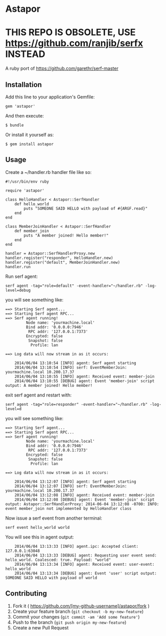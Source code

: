 # Astapor 
# THIS REPO IS OBSOLETE, USE https://github.com/ranjib/serfx INSTEAD

A ruby port of https://github.com/garethr/serf-master

## Installation

Add this line to your application's Gemfile:

    gem 'astapor'

And then execute:

    $ bundle

Or install it yourself as:

    $ gem install astapor

## Usage

Create a ~/handler.rb handler file like so:

```
#!/usr/bin/env ruby

require 'astapor'

class HelloHandler < Astapor::SerfHandler
    def hello_world
        puts "SOMEONE SAID HELLO with payload of #{ARGF.read}"
    end
end

class MemberJoinHandler < Astapor::SerfHandler
    def member_join
        puts "A member joined! Hello member!"
    end
end

handler = Astapor::SerfHandlerProxy.new
handler.register("responder", HelloHandler.new)
handler.register("default", MemberJoinHandler.new)
handler.run
```

Run serf agent:

```
serf agent -tag="role=default" -event-handler="~/handler.rb" -log-level=debug
```

you will see something like:

```
==> Starting Serf agent...
==> Starting Serf agent RPC...
==> Serf agent running!
         Node name: 'yourmachine.local'
         Bind addr: '0.0.0.0:7946'
          RPC addr: '127.0.0.1:7373'
         Encrypted: false
          Snapshot: false
           Profile: lan

==> Log data will now stream in as it occurs:

    2014/06/04 13:10:54 [INFO] agent: Serf agent starting
    2014/06/04 13:10:54 [INFO] serf: EventMemberJoin: yourmachine.local 10.200.17.37
    2014/06/04 13:10:55 [INFO] agent: Received event: member-join
    2014/06/04 13:10:55 [DEBUG] agent: Event 'member-join' script output: A member joined! Hello member!
```

exit serf agent and restart with:

```
serf agent -tag="role=responder" -event-handler="~/handler.rb" -log-level=d
```

you will see something like:

```
==> Starting Serf agent...
==> Starting Serf agent RPC...
==> Serf agent running!
         Node name: 'yourmachine.local'
         Bind addr: '0.0.0.0:7946'
          RPC addr: '127.0.0.1:7373'
         Encrypted: false
          Snapshot: false
           Profile: lan

==> Log data will now stream in as it occurs:

    2014/06/04 13:12:07 [INFO] agent: Serf agent starting
    2014/06/04 13:12:07 [INFO] serf: EventMemberJoin: yourmachine.local 10.200.17.37
    2014/06/04 13:12:08 [INFO] agent: Received event: member-join
    2014/06/04 13:12:08 [DEBUG] agent: Event 'member-join' script output: Astapor::SerfHandlerProxy: 2014-06-04 13:12:08 -0700: INFO: event member_join not implemented by HelloHandler class
```

Now issue a serf event from another terminal:

```
serf event hello_world world
```

You will see this in agent output:

```
    2014/06/04 13:13:33 [INFO] agent.ipc: Accepted client: 127.0.0.1:63048
    2014/06/04 13:13:33 [DEBUG] agent: Requesting user event send: hello_world. Coalesced: true. Payload: "world"
    2014/06/04 13:13:34 [INFO] agent: Received event: user-event: hello_world
    2014/06/04 13:13:34 [DEBUG] agent: Event 'user' script output: SOMEONE SAID HELLO with payload of world
```

## Contributing

1. Fork it ( https://github.com/[my-github-username]/astapor/fork )
2. Create your feature branch (`git checkout -b my-new-feature`)
3. Commit your changes (`git commit -am 'Add some feature'`)
4. Push to the branch (`git push origin my-new-feature`)
5. Create a new Pull Request
